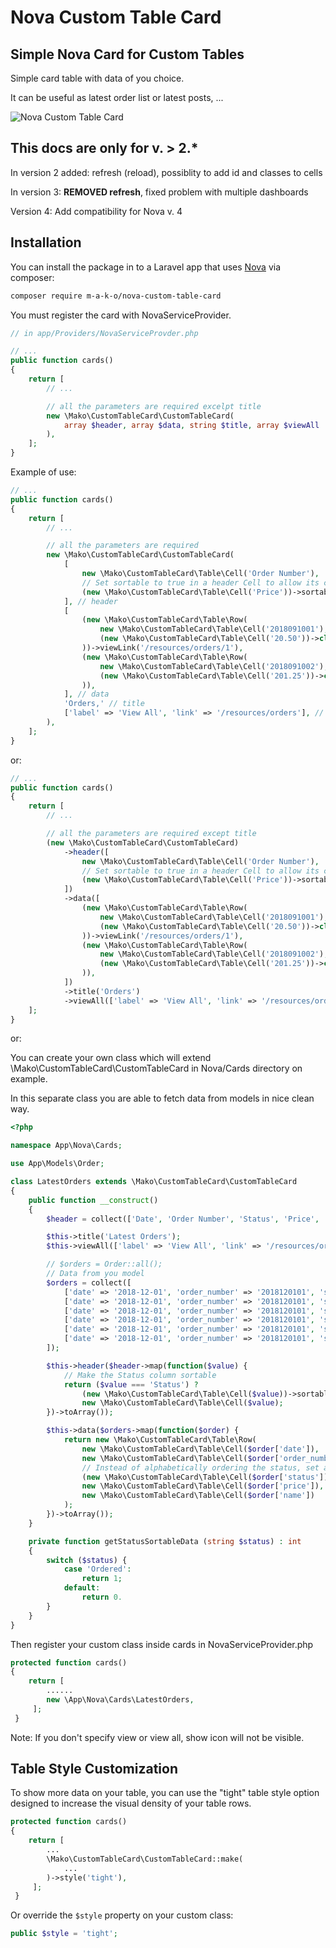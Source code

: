 # Nova Custom Table Card

## Simple Nova Card for Custom Tables

Simple card table with data of you choice.

It can be useful as latest order list or latest posts, ...

![Nova Custom Table Card](https://raw.githubusercontent.com/m-a-k-o/nova-custom-table-card/master/screenshot.png)

 ## This docs are only for v. > 2.*
 In version 2 added: refresh (reload), possiblity to add id and classes to cells

 In version 3: **REMOVED refresh**, fixed problem with multiple dashboards

Version 4: Add compatibility for Nova v. 4

 ## Installation

You can install the package in to a Laravel app that uses [Nova](https://nova.laravel.com) via composer:

```bash
composer require m-a-k-o/nova-custom-table-card
```

You must register the card with NovaServiceProvider.

```php
// in app/Providers/NovaServiceProvder.php

// ...
public function cards()
{
    return [
        // ...

        // all the parameters are required excelpt title
        new \Mako\CustomTableCard\CustomTableCard(
            array $header, array $data, string $title, array $viewAll
        ),
    ];
}
```

Example of use:

```php
// ...
public function cards()
{
    return [
        // ...

        // all the parameters are required
        new \Mako\CustomTableCard\CustomTableCard(
            [
                new \Mako\CustomTableCard\Table\Cell('Order Number'),
                // Set sortable to true in a header Cell to allow its column's sorting
                (new \Mako\CustomTableCard\Table\Cell('Price'))->sortable(true)->class('text-right'),
            ], // header
            [
                (new \Mako\CustomTableCard\Table\Row(
                    new \Mako\CustomTableCard\Table\Cell('2018091001'),
                    (new \Mako\CustomTableCard\Table\Cell('20.50'))->class('text-right')->id('price-2')
                ))->viewLink('/resources/orders/1'),
                (new \Mako\CustomTableCard\Table\Row(
                    new \Mako\CustomTableCard\Table\Cell('2018091002'),
                    (new \Mako\CustomTableCard\Table\Cell('201.25'))->class('text-right')->id('price-2')
                )),
            ], // data
            'Orders,' // title
            ['label' => 'View All', 'link' => '/resources/orders'], // View All
        ),
    ];
}
```

or:

```php
// ...
public function cards()
{
    return [
        // ...

        // all the parameters are required except title
        (new \Mako\CustomTableCard\CustomTableCard)
            ->header([
                new \Mako\CustomTableCard\Table\Cell('Order Number'),
                // Set sortable to true in a header Cell to allow its column's sorting
                (new \Mako\CustomTableCard\Table\Cell('Price'))->sortable(true)->class('text-right'),
            ])
            ->data([
                (new \Mako\CustomTableCard\Table\Row(
                    new \Mako\CustomTableCard\Table\Cell('2018091001'),
                    (new \Mako\CustomTableCard\Table\Cell('20.50'))->class('text-right')->id('price-2')
                ))->viewLink('/resources/orders/1'),
                (new \Mako\CustomTableCard\Table\Row(
                    new \Mako\CustomTableCard\Table\Cell('2018091002'),
                    (new \Mako\CustomTableCard\Table\Cell('201.25'))->class('text-right')->id('price-2')
                )),
            ])
            ->title('Orders')
            ->viewAll(['label' => 'View All', 'link' => '/resources/orders']),
    ];
}
```

or:

You can create your own class which will extend \Mako\CustomTableCard\CustomTableCard in Nova/Cards directory on example.

In this separate class you are able to fetch data from models in nice clean way.

```php
<?php

namespace App\Nova\Cards;

use App\Models\Order;

class LatestOrders extends \Mako\CustomTableCard\CustomTableCard
{
    public function __construct()
    {
        $header = collect(['Date', 'Order Number', 'Status', 'Price', 'Name']);

        $this->title('Latest Orders');
        $this->viewAll(['label' => 'View All', 'link' => '/resources/orders']);

        // $orders = Order::all();
        // Data from you model
        $orders = collect([
            ['date' => '2018-12-01', 'order_number' => '2018120101', 'status' => 'Ordered', 'price' => '20.55', 'name' => 'John Doe'],
            ['date' => '2018-12-01', 'order_number' => '2018120101', 'status' => 'Ordered', 'price' => '20.55', 'name' => 'John Doe'],
            ['date' => '2018-12-01', 'order_number' => '2018120101', 'status' => 'Ordered', 'price' => '20.55', 'name' => 'John Doe'],
            ['date' => '2018-12-01', 'order_number' => '2018120101', 'status' => 'Ordered', 'price' => '20.55', 'name' => 'John Doe'],
            ['date' => '2018-12-01', 'order_number' => '2018120101', 'status' => 'Ordered', 'price' => '20.55', 'name' => 'John Doe'],
            ['date' => '2018-12-01', 'order_number' => '2018120101', 'status' => 'Ordered', 'price' => '20.55', 'name' => 'John Doe'],
        ]);

        $this->header($header->map(function($value) {
            // Make the Status column sortable
            return ($value === 'Status') ?
                (new \Mako\CustomTableCard\Table\Cell($value))->sortable(true) :
                new \Mako\CustomTableCard\Table\Cell($value);
        })->toArray());

        $this->data($orders->map(function($order) {
            return new \Mako\CustomTableCard\Table\Row(
                new \Mako\CustomTableCard\Table\Cell($order['date']),
                new \Mako\CustomTableCard\Table\Cell($order['order_number']),
                // Instead of alphabetically ordering the status, set a sortableData value for better representation
                (new \Mako\CustomTableCard\Table\Cell($order['status'])->sortableData($this->getStatusSortableData($order['status']))),
                new \Mako\CustomTableCard\Table\Cell($order['price']),
                new \Mako\CustomTableCard\Table\Cell($order['name'])
            );
        })->toArray());
    }

    private function getStatusSortableData (string $status) : int
    {
        switch ($status) {
            case 'Ordered':
                return 1;            
            default:
                return 0.
        } 
    }
}
```

Then register your custom class inside cards in NovaServiceProvider.php
```php
protected function cards()
{
    return [
        ......
        new \App\Nova\Cards\LatestOrders,
     ];
 }
```

Note: If you don't specify view or view all, show icon will not be visible.

## Table Style Customization
To show more data on your table, you can use the "tight" table style option designed to increase the visual density of your table rows.
```php
protected function cards()
{
    return [
        ...
        \Mako\CustomTableCard\CustomTableCard::make(
            ...
        )->style('tight'),
     ];
 }
```
Or override the `$style` property on your custom class:
```php
public $style = 'tight';
```
